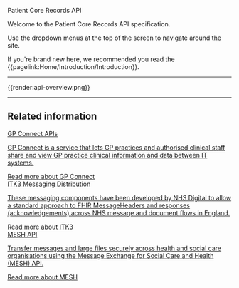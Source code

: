 
Patient Core Records API

Welcome to the Patient Core Records API specification.

Use the dropdown menus at the top of the screen to navigate around the site.

If you're brand new here, we recommended you read the {{pagelink:Home/Introduction/Introduction}}.

---

{{render:api-overview.png}}

---

<div class="nhsd-o-card-list">
    <div class="nhsd-t-grid">
        <div class="nhsd-t-row">
            <div class="nhsd-t-col">
                <h2 class="nhsd-t-heading-xl nhsd-t-text-align-center nhsd-!t-margin-bottom-7">Related information</h2>
            </div>
        </div>
        <div class="nhsd-t-row nhsd-o-card-list__items ">
            <div class="nhsd-t-col-xs-12 nhsd-t-col-s-4">
                <div class="nhsd-m-card">
                    <a href="https://digital.nhs.uk/services/gp-connect/develop-gp-connect-services/specifications-for-developers" class="nhsd-a-box-link " aria-label="GP Connect APIs">
                        <div class="nhsd-a-box nhsd-a-box--bg-blue">
                            <div class="nhsd-m-card__content_container">
                                <div class="nhsd-m-card__content-box">
                                    <span class="nhsd-t-heading-s">GP Connect APIs</span>
                                    <p class="nhsd-t-body-s">GP Connect is a service that lets GP practices and authorised clinical staff share and view GP practice clinical information and data between IT systems.</p>
                                </div>
                                <div class="nhsd-m-card__button-box">
                                    <span class="nhsd-a-button nhsd-a-button--invert">
                                        <span class="nhsd-a-button__label">Read more about GP Connect</span>
                                    </span>
                                </div>
                            </div>
                        </div>
                    </a>
                </div>
            </div>
            <div class="nhsd-t-col-xs-12 nhsd-t-col-s-4">
                <div class="nhsd-m-card">
                    <a href="https://digital.nhs.uk/services/interoperability-toolkit/developer-resources/itk3-test-harness/itk3-messaging-distribution-specification-versions" class="nhsd-a-box-link " aria-label="ITK3 Messaging Distribution">
                        <div class="nhsd-a-box nhsd-a-box--bg-light-grey">
                            <div class="nhsd-m-card__content_container">
                                <div class="nhsd-m-card__content-box">
                                    <span class="nhsd-t-heading-s">ITK3 Messaging Distribution</span>
                                    <p class="nhsd-t-body-s">These messaging components have been developed by NHS Digital to allow a standard approach to FHIR MessageHeaders and responses (acknowledgements) across NHS message and document flows in England.</p>
                                </div>
                                <div class="nhsd-m-card__button-box">
                                    <span class="nhsd-a-button">
                                        <span class="nhsd-a-button__label">Read more about ITK3</span>
                                    </span>
                                </div>
                            </div>
                        </div>
                    </a>
                </div>
            </div>
            <div class="nhsd-t-col-xs-12 nhsd-t-col-s-4">
                <div class="nhsd-m-card">
                    <a href="https://digital.nhs.uk/developer/api-catalogue/message-exchange-for-social-care-and-health-api" class="nhsd-a-box-link " aria-label="MESH API">
                        <div class="nhsd-a-box nhsd-a-box--bg-dark-grey">
                            <div class="nhsd-m-card__content_container">
                                <div class="nhsd-m-card__content-box">
                                    <span class="nhsd-t-heading-s">MESH API</span>
                                    <p class="nhsd-t-body-s">Transfer messages and large files securely across health and social care organisations using the Message Exchange for Social Care and Health (MESH) API.</p>
                                </div>
                                <div class="nhsd-m-card__button-box">
                                    <span class="nhsd-a-button nhsd-a-button--invert">
                                        <span class="nhsd-a-button__label">Read more about MESH</span>
                                    </span>
                                </div>
                            </div>
                        </div>
                    </a>
                </div>
            </div>
        </div>
    </div>
</div>
